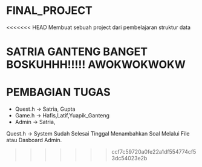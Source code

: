 # FINAL_PROJECT

<<<<<<< HEAD
Membuat sebuah project dari pembelajaran struktur data

SATRIA GANTENG BANGET BOSKUHHH!!!!!
AWOKWOKWOKW
=======
# PEMBAGIAN TUGAS

- Quest.h -> Satria, Gupta
- Game.h -> Hafis,Latif,Yuapik_Ganteng
- Admin -> Satria,

Quest.h -> System Sudah Selesai Tinggal Menambahkan Soal Melalui File atau Dasboard Admin.
>>>>>>> ccf7c59720a0fe22a1df554774cf53dc54023e2b
